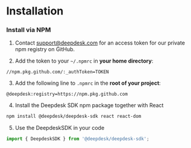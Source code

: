 # Installation

### Install via NPM

1. Contact support@deepdesk.com for an access token for our private npm registry on GitHub.

2. Add the token to your `~/.npmrc` in **your home directory**:

```
//npm.pkg.github.com/:_authToken=TOKEN
```

3. Add the following line to `.npmrc` in the **root of your project**:

```
@deepdesk:registry=https://npm.pkg.github.com
```

4. Install the Deepdesk SDK npm package together with React

```bash
npm install @deepdesk/deepdesk-sdk react react-dom
```

5. Use the DeepdeskSDK in your code

```js
import { DeepdeskSDK } from '@deepdesk/deepdesk-sdk';
```